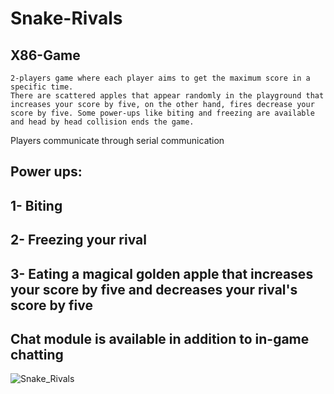 # Snake-Rivals
## X86-Game
```
2-players game where each player aims to get the maximum score in a specific time.
There are scattered apples that appear randomly in the playground that increases your score by five, on the other hand, fires decrease your score by five. Some power-ups like biting and freezing are available 
and head by head collision ends the game.
```
Players communicate through serial communication
## Power ups:
## 1- Biting 
## 2- Freezing your rival
## 3- Eating a magical golden apple that increases your score by five and decreases your rival's score by five
## Chat module is available in addition to in-game chatting

![Snake_Rivals](https://user-images.githubusercontent.com/62077516/103485403-a3cbb380-4dfe-11eb-98be-47b1d290bd10.png)

